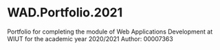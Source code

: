# WAD.Portfolio.2021
Portfolio for completing the module of Web Applications Development at WIUT for the academic year 2020/2021
Author: 00007363
